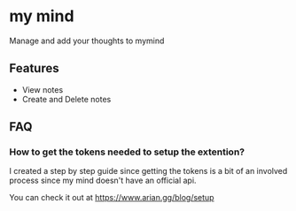 # my mind

Manage and add your thoughts to mymind

## Features

- View notes
- Create and Delete notes

## FAQ

### How to get the tokens needed to setup the extention?

I created a step by step guide since getting the tokens is a bit of an involved process since my mind doesn't have an official api.

You can check it out at https://www.arian.gg/blog/setup
